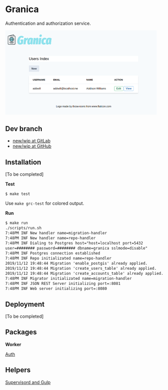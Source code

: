 # Granica

 Authentication and authorization service.

<img src="docs/img/users_index.png" width="480">

## Dev branch

* [new/wip at GitLab](https://gitlab.com/mikrowezel/backend/granica/tree/new/wip)
* [new/wip at GitHub](https://github.com/adrianpk/granica/tree/new/wip)

## Installation

[To be completed]

**Test**
```shell
$ make test
```
Use `make grc-test` for colored output.

**Run**
```shell
$ make run
./scripts/run.sh
7:48PM INF New handler name=migration-handler
7:48PM INF New handler name=repo-handler
7:48PM INF Dialing to Postgres host="host=localhost port=5432 user=######## password=######## dbname=granica sslmode=disable"
7:48PM INF Postgres connection established
7:48PM INF Repo initializated name=repo-handler
2019/11/12 19:48:44 Migration 'enable_postgis' already applied.
2019/11/12 19:48:44 Migration 'create_users_table' already applied.
2019/11/12 19:48:44 Migration 'create_accounts_table' already applied.
7:48PM INF Migrator initializated name=migration-handler
7:48PM INF JSON REST Server initializing port=:8081
7:48PM INF Web server initializing port=:8080
```

## Deployment

[To be completed]

## Packages

**Worker**

[Auth](pkg/auth/readme.md)

## Helpers

[Supervisord and Gulp](docs/draft/helpers.md)
